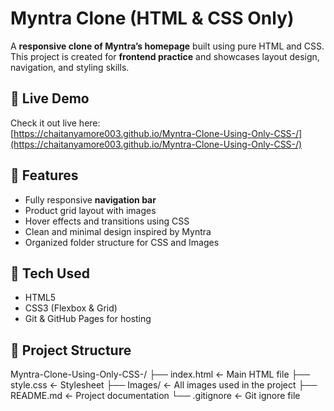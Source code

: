 # Myntra Clone (HTML & CSS Only)

A **responsive clone of Myntra’s homepage** built using pure HTML and CSS.  
This project is created for **frontend practice** and showcases layout design, navigation, and styling skills.

## 🔹 Live Demo
Check it out live here:  
[https://chaitanyamore003.github.io/Myntra-Clone-Using-Only-CSS-/](https://chaitanyamore003.github.io/Myntra-Clone-Using-Only-CSS-/)

## 🔹 Features
- Fully responsive **navigation bar**
- Product grid layout with images
- Hover effects and transitions using CSS
- Clean and minimal design inspired by Myntra
- Organized folder structure for CSS and Images

## 🔹 Tech Used
- HTML5
- CSS3 (Flexbox & Grid)
- Git & GitHub Pages for hosting

## 🔹 Project Structure
Myntra-Clone-Using-Only-CSS-/
├── index.html ← Main HTML file
├── style.css ← Stylesheet
├── Images/ ← All images used in the project
├── README.md ← Project documentation
└── .gitignore ← Git ignore file
